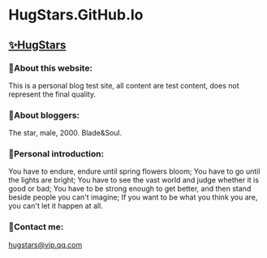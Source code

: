 # HugStars.GitHub.Io 
## [✨HugStars](https://hugstars.gitee.io)

### 🍉About this website:

This is a personal blog test site, all content are test content, does not represent the final quality.
 
### 🍓About bloggers:

The star, male, 2000. Blade&Soul.
 
### 🍒Personal introduction:

You have to endure, endure until spring flowers bloom;
You have to go until the lights are bright;
You have to see the vast world and judge whether it is good or bad;
You have to be strong enough to get better, and then stand beside people you can't imagine;
If you want to be what you think you are, you can't let it happen at all.
 
### 🍇Contact me:

hugstars@vip.qq.com
